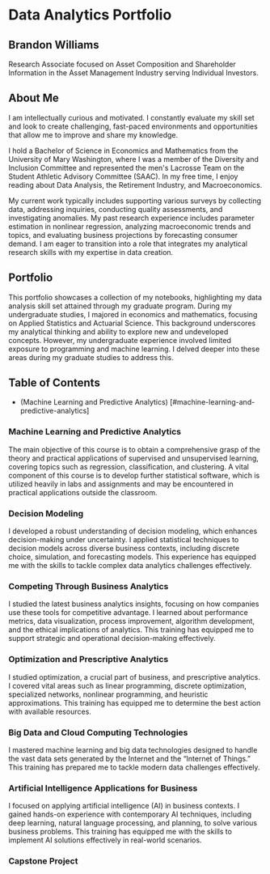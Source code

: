 # Data Analytics Portfolio

## Brandon Williams
Research Associate focused on Asset Composition and Shareholder Information in the Asset Management Industry serving Individual Investors. 

## About Me
I am intellectually curious and motivated. I constantly evaluate my skill set and look to create challenging, fast-paced environments and opportunities that allow me to improve and share my knowledge. 

I hold a Bachelor of Science in Economics and Mathematics from the University of Mary Washington, where I was a member of the Diversity and Inclusion Committee and represented the men's Lacrosse Team on the Student Athletic Advisory Committee (SAAC). In my free time, I enjoy reading about Data Analysis, the Retirement Industry, and Macroeconomics. 

My current work typically includes supporting various surveys by collecting data, addressing inquiries, conducting quality assessments, and investigating anomalies. My past research experience includes parameter estimation in nonlinear regression, analyzing macroeconomic trends and topics, and evaluating business projections by forecasting consumer demand. I am eager to transition into a role that integrates my analytical research skills with my expertise in data creation. 

## Portfolio
This portfolio showcases a collection of my notebooks, highlighting my data analysis skill set attained through my graduate program. During my undergraduate studies, I majored in economics and mathematics, focusing on Applied Statistics and Actuarial Science. This background underscores my analytical thinking and ability to explore new and undeveloped concepts. However, my undergraduate experience involved limited exposure to programming and machine learning. I delved deeper into these areas during my graduate studies to address this.

## Table of Contents
- (Machine Learning and Predictive Analytics) [#machine-learning-and-predictive-analytics]

### Machine Learning and Predictive Analytics 
The main objective of this course is to obtain a comprehensive grasp of the theory and practical applications of supervised and unsupervised learning, covering topics such as regression, classification, and clustering. A vital component of this course is to develop further statistical software, which is utilized heavily in labs and assignments and may be encountered in practical applications outside the classroom. 

### Decision Modeling
I developed a robust understanding of decision modeling, which enhances decision-making under uncertainty. I applied statistical techniques to decision models across diverse business contexts, including discrete choice, simulation, and forecasting models. This experience has equipped me with the skills to tackle complex data analytics challenges effectively.

### Competing Through Business Analytics 
I studied the latest business analytics insights, focusing on how companies use these tools for competitive advantage. I learned about performance metrics, data visualization, process improvement, algorithm development, and the ethical implications of analytics. This training has equipped me to support strategic and operational decision-making effectively.

### Optimization and Prescriptive Analytics
I studied optimization, a crucial part of business, and prescriptive analytics. I covered vital areas such as linear programming, discrete optimization, specialized networks, nonlinear programming, and heuristic approximations. This training has equipped me to determine the best action with available resources.

### Big Data and Cloud Computing Technologies
I mastered machine learning and big data technologies designed to handle the vast data sets generated by the Internet and the “Internet of Things.” This training has prepared me to tackle modern data challenges effectively.

### Artificial Intelligence Applications for Business
I focused on applying artificial intelligence (AI) in business contexts. I gained hands-on experience with contemporary AI techniques, including deep learning, natural language processing, and planning, to solve various business problems. This training has equipped me with the skills to implement AI solutions effectively in real-world scenarios.

### Capstone Project

